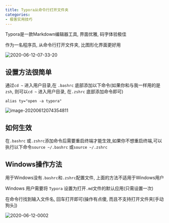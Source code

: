 ```yaml
---
title: Typora从命令行打开文件夹
categories:
- 极客实用技巧
---
```




Typora是一款Markdown编辑器工具, 界面优雅, 码字体验极佳

作为一名程序员, 从命令行打开文件夹, 比图形化界面更好用

![2020-06-12-07-33-20](https://v2fy.com/asset/0i/kr-000043.assets/2020-06-12-07-33-20.gif)



## 设置方法很简单



通过`cd ~` 进入用户目录,在 `.bashrc` 底部添加以下命令(如果你和与我一样用的是 `zsh`, 则可以`cd ~` 进入用户目录, 在`.zshrc` 底部添加命令即可)

```
alias ty="open -a typora"
```

![image-20200612074354811](https://v2fy.com/asset/0i/kr-000043.assets/image-20200612074354811.png)



## 如何生效

在`.bashrc` 或`.zshrc`添加命令后需要重启终端才能生效,如果你不想重启终端,可以执行以下命令`source ~/.bashrc` 或`source ~/.zshrc`



## Windows操作方法

用于Windows没有`.bashrc`和`.zshrc`配置文件, 上面的方法不适用于Windows用户

Windows 用户需要将 `Typora` 设置为打开`.md`文件的默认应用(只需设置一次)

在命令行找到输入文件名, 回车打开即可(操作有点傻, 而且不支持打开文件夹[手动狗头])



![2020-06-12-0002](https://v2fy.com/asset/0i/kr-000043.assets/2020-06-12-0002.gif)


